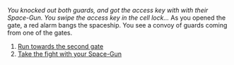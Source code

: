 *You knocked out both guards, and got the access key with with their Space-Gun. You swipe the access key in the cell lock...*
As you opened the gate, a red alarm bangs the spaceship.
You see a convoy of guards coming from one of the gates.

1. [Run towards the second gate](1-A1.md)
2. [Take the fight with your Space-Gun](1-A2.md)
